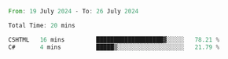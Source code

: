 <!--START_SECTION:waka-->

```rust
From: 19 July 2024 - To: 26 July 2024

Total Time: 20 mins

CSHTML   16 mins         ███████████████████▓░░░░░   78.21 %
C#       4 mins          █████▒░░░░░░░░░░░░░░░░░░░   21.79 %
```

<!--END_SECTION:waka-->
